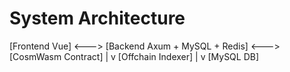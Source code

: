 # System Architecture

[Frontend Vue] <---> [Backend Axum + MySQL + Redis] <---> [CosmWasm Contract]
|
v
[Offchain Indexer]
|
v
[MySQL DB]
